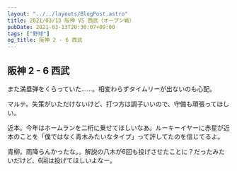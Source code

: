 ```yaml
---
layout: "../../layouts/BlogPost.astro"
title: 2021/03/13 阪神 VS 西武（オープン戦）
pubDate: 2021-03-13T20:30:07+09:00
tags: ["野球"]
og_title: 阪神 2 - 6 西武
---
```


## 阪神 2 - 6 西武

また満塁弾をくらっていた……。相変わらずタイムリーが出ないのも心配。

マルテ。失策がいただけないけど、打つ方は調子いいので、守備も頑張ってほしい。

近本。今年はホームランを二桁に乗せてほしいなあ。ルーキーイヤーに赤星が近本のことを「僕ではなく青木みたいなタイプ」って評してたのを信じてるよ。

青柳。雨降らんかったな。。解説の八木が6回も投げさせたことに？だったみたいだけど、6回は投げてほしいよなー。